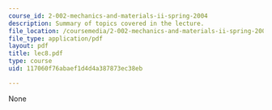 ```yaml
---
course_id: 2-002-mechanics-and-materials-ii-spring-2004
description: Summary of topics covered in the lecture.
file_location: /coursemedia/2-002-mechanics-and-materials-ii-spring-2004/117060f76abaef1d4d4a387873ec38eb_lec8.pdf
file_type: application/pdf
layout: pdf
title: lec8.pdf
type: course
uid: 117060f76abaef1d4d4a387873ec38eb

---
```

None